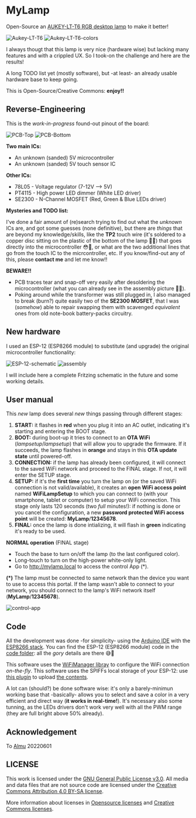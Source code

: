 # MyLamp
Open-Source an [AUKEY-LT-T6 RGB desktop lamp](docs/20190521190033-LT-T6_User_Manual.pdf) to make it better!

![Aukey-LT-T6](docs/Aukey-LT-T6.jpg)
![Aukey-LT-T6-colors](docs/Aukey-LT-T6-colors.jpg)

I always thougt that this lamp is very nice (hardware wise) but lacking many features and with a crippled UX. So I took-on the challenge and here are the results!

A long TODO list yet (mostly software), but -at least- an already usable hardware base to keep going.

This is Open-Source/Creative Commons: **enjoy!!**

## Reverse-Engineering
This is the *work-in-progress* found-out pinout of the board:

![PCB-Top](docs/schematic.jpg)
![PCB-Bottom](docs/pcb_back.jpg)

**Two main ICs:**
* An unknown (sanded) 5V microcontroller
* An unknown (sanded) 5V touch sensor IC

**Other ICs:**
* 78L05 - Voltage regulator (7-12V --> 5V)
* PT4115 - High power LED dimmer (White LED driver)
* SE2300 - N-Channel MOSFET (Red, Green & Blue LEDs driver)

**Mysteries and TODO list:**

I've done a fair amount of (re)search trying to find out what the *unknown* ICs are, and got some guesses (none definitive), but there are *things* that are beyond my knowledge/skills, like the **TP2** touch wire (it's soldered to a copper disc sitting on the plastic of the bottom of the lamp 🤷‍♂️) that goes directly into the microcontroller 😳🤔, or what are the two additional lines that go from the touch IC to the micrcontroller, etc. If you know/find-out any of this, please **contact me** and let me know!!

**BEWARE!!**

* PCB traces tear and snap-off very easily after desoldering the microcontroller (what you can already see in the assembly picture 🤦‍♂️).
* Poking around while the transformer was still plugged in, I also managed to break (burn?) quite easily two of the **SE2300 MOSFET**, that I was (*somehow*) able to repair swapping them with scavenged *equivalent* ones from old note-book battery-packs circuitry.

## New hardware
I used an ESP-12 (ESP8266 module) to substitute (and upgrade) the original microcontroller functionality:

![ESP-12-schematic](docs/ESP_12_minimum_schematic.png)
![assembly](docs/assembly.jpg)

I will include here a complete Fritzing schematic in the future and some working details.

## User manual
This *new* lamp does several *new* things passing through different stages:

1. **START:** it flashes in **red** when you plug it into an AC outlet, indicating it's starting and entering the BOOT stage.
2. **BOOT:** during boot-up it tries to connect to an **OTA WiFi** (*lampsetup*/*lampsetup*) that will allow you to upgrade the firmware. If it succeeds, the lamp flashes in **orange** and stays in this **OTA update state** until powered-off.
3. **CONNECTION:** if the lamp has already been configured, it will connect to the saved WiFi network and proceed to the FINAL stage. If not, it will enter the SETUP stage.
4. **SETUP:** if it's the **first time** you turn the lamp on (or the saved WiFi connection is not valid/available), it creates an **open WiFi access point** named **WiFiLampSetup** to which you can connect to (with your smartphone, tablet or computer) to setup your WiFi connection. This stage only lasts 120 seconds (two *full* minutes!): if nothing is done or you cancel the configuration, a new **password protected WiFi access point** will be created: **MyLamp**/**12345678**.
5. **FINAL:** once the lamp is done intializing, it will flash in **green** indicating it's ready to be used.

**NORMAL operation** (FINAL stage)
* Touch the base to turn on/off the lamp (to the last configured color).
* Long-touch to turn on the high-power white-only light.
* Go to http://mylamp.local to access the control App (\*).

**(\*)** The lamp must be connected to same network than the device you want to use to access this portal. If the lamp wasn't able to connect to your network, you should connect to the lamp's WiFi network itself (**MyLamp**/**12345678**).

![control-app](docs/app.png)


## Code
All the development was done -for simplicity- using the [Arduino IDE](https://www.arduino.cc/en/software) with the [ESP8266 stack](https://arduino-esp8266.readthedocs.io/en/latest/installing.html). You can find the ESP-12 (ESP8266 module) code in the [code folder](code/MyLamp/): all the *gory* details are there 😅😬

This software uses the [WiFiManager libray](https://github.com/tzapu/WiFiManager) to configure the WiFi connection *on-the-fly*.
This software uses the SPIFFs local storage of your ESP-12: use [this plugin](https://github.com/esp8266/arduino-esp8266fs-plugin) to upload [the contents](code/MyLamp/data).

A lot can (should?) be done software wise: it's only a barely-minimun working base that -basically- allows you to select and save a color in a very efficient and direct way (**it works in real-time!**). It's necessary also some tunning, as the LEDs drivers don't work very well with all the PWM range (they are full bright above 50% already).

## Acknowledgement
To [Almu](https://github.com/almalonso) 20220601

## LICENSE

This work is licensed under the [GNU General Public License v3.0](LICENSE-GPLV30). All media and data files that are not source code are licensed under the [Creative Commons Attribution 4.0 BY-SA license](LICENSE-CCBYSA40).

More information about licenses in [Opensource licenses](https://opensource.org/licenses/) and [Creative Commons licenses](https://creativecommons.org/licenses/).